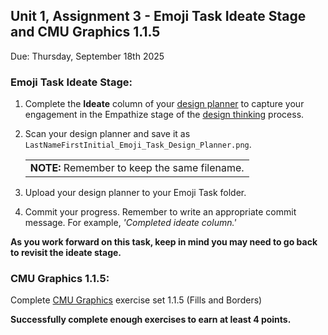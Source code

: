 ## Unit 1, Assignment 3 - Emoji Task Ideate Stage and CMU Graphics 1.1.5
Due: Thursday, September 18th 2025

### Emoji Task Ideate Stage:
1. Complete the **Ideate** column of your [design planner](https://github.com/MrJSwotinsky/AP_Computer_Science_Principles_2025_2026/blob/main/Resources/Design%20Planner.pdf) to capture your engagement in the Empathize stage of the [design thinking](https://github.com/MrJSwotinsky/AP_Computer_Science_Principles_2025_2026/blob/main/Resources/Design%20Thinking.pdf) process.<br>
  
2. Scan your design planner and save it as `LastNameFirstInitial_Emoji_Task_Design_Planner.png`.<br>
   <table>
      <tr>
         <td>
            <b>NOTE:</b> Remember to keep the same filename.
         </td>
      </tr>
   </table>

3. Upload your design planner to your Emoji Task folder.
4. Commit your progress.  Remember to write an appropriate commit message.  For example, *'Completed ideate column.'*

**As you work forward on this task, keep in mind you may need to go back to revisit the ideate stage.**

### CMU Graphics 1.1.5:
Complete [CMU Graphics](https://academy.cs.cmu.edu/) exercise set 1.1.5 (Fills and Borders)

**Successfully complete enough exercises to earn at least 4 points.**

    
